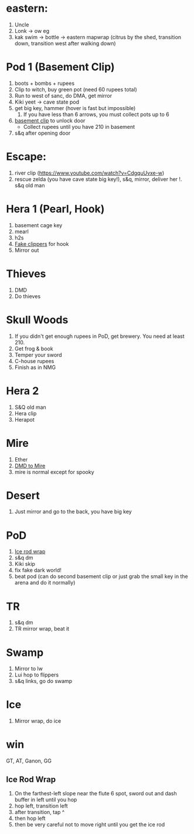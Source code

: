# eastern:

1. Uncle
1. Lonk -> ow eg
1. kak swim -> bottle -> eastern mapwrap (citrus by the shed, transition down, transition west after walking down)

# Pod 1 (Basement Clip)

1. boots + bombs + rupees
1. Clip to witch, buy green pot (need 60 rupees total)
1. Run to west of sanc, do DMA, get mirror
1. Kiki yeet -> cave state pod
1. get big key, hammer (hover is fast but impossible)
   1. If you have less than 6 arrows, you must collect pots up to 6
1. [basement clip](/glitches/clip/basement_clip.md) to unlock door
   * Collect rupees until you have 210 in basement
1. s&q after opening door


# Escape:

1. river clip (https://www.youtube.com/watch?v=CdgquUvxe-w)
1. rescue zelda (you have cave state big key!), s&q, mirror, deliver her
!. s&q old man

# Hera 1 (Pearl, Hook)

1. basement cage key
1. mearl
1. h2s
1. [Fake clippers](/glitches/fake_clippers.md) for hook
1. Mirror out


# Thieves

1. DMD
1. Do thieves

# Skull Woods

1. If you didn't get enough rupees in PoD, get brewery. You need at least 210.
1. Get frog & book
1. Temper your sword
1. C-house rupees
1. Finish as in NMG

# Hera 2

1. S&Q old man
1. Hera clip
1. Herapot

# Mire

1. Ether
1. [DMD to Mire](/glitches/clip/mire_dmd.md)
1. mire is normal except for spooky

# Desert

1. Just mirror and go to the back, you have big key

# PoD

1. [Ice rod wrap](#ice-rod-wrap)
1. s&q dm
1. Kiki skip 
1. fix fake dark world!
1. beat pod (can do second basement clip or just grab the small key in the arena and do it normally)

# TR

1. s&q dm
1. TR mirror wrap, beat it

# Swamp
  
1. Mirror to lw
1. Lui hop to flippers
1. s&q links, go do swamp

# Ice

1. Mirror wrap, do ice

# win

GT, AT, Ganon, GG


## Ice Rod Wrap

1. On the farthest-left slope near the flute 6 spot, sword out and dash buffer in left until you hop
1. hop left, transition left
1. after transition, tap ^
1. then hop left
1. then be very careful not to move right until you get the ice rod
